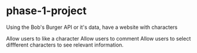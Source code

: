 # phase-1-project

Using the Bob's Burger API or it's data, have a website with characters 

Allow users to like a character
Allow users to comment
Allow users to select diffferent characters to see relevant information.